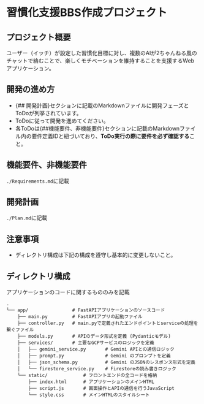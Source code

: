 # 習慣化支援BBS作成プロジェクト
## プロジェクト概要
ユーザー（イッチ）が設定した習慣化目標に対し、複数のAIが2ちゃんねる風のチャットで絡むことで、楽しくモチベーションを維持することを支援するWebアプリケーション。

## 開発の進め方
- {## 開発計画}セクションに記載のMarkdownファイルに開発フェーズとToDoが列挙されています。  
- ToDoに従って開発を進めてください。  
- 各ToDoは{##機能要件、非機能要件}セクションに記載のMarkdownファイル内の要件定義IDと紐づいており、**ToDo実行の際に要件を必ず確認する**こと。

## 機能要件、非機能要件
`./Requirements.md`に記載

## 開発計画
`./Plan.md`に記載

## 注意事項
- ディレクトリ構成は下記の構成を遵守し基本的に変更しないこと。

## ディレクトリ構成
アプリケーションのコードに関するもののみを記載
```
.
└── app/                # FastAPIアプリケーションのソースコード
    ├── main.py         # FastAPIアプリの起動ファイル
    ├── controller.py   # main.pyで定義されたエンドポイントとserviceの処理を繋ぐファイル
    ├── models.py       # APIのデータ形式を定義 (Pydanticモデル)
    ├── services/       # 主要なGCPサービスのロジックを定義
    │   ├── gemini_service.py       # Gemini APIとの通信ロジック
    │   ├── prompt.py               # Gemini のプロンプトを定義
    │   ├── json_schema.py          # Gemini のJSONのレスポンス形式を定義
    │   └── firestore_service.py    # Firestoreの読み書きロジック
    └── static/             # フロントエンドの全コードを格納
        ├── index.html      # アプリケーションのメインHTML
        ├── script.js       # 画面操作とAPIの通信を行うJavaScript
        └── style.css       # メインHTMLのスタイルシート
```